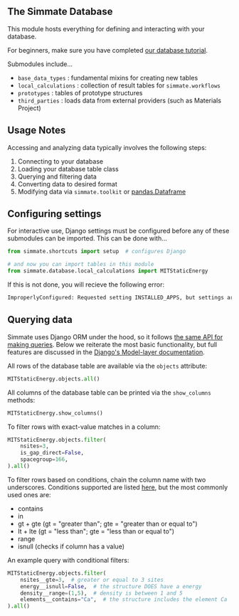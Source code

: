 The Simmate Database
--------------------

This module hosts everything for defining and interacting with your database.

For beginners, make sure you have completed [our database tutorial](https://github.com/jacksund/simmate/blob/main/tutorials/05_Search_the_database.md).

Submodules include...

- `base_data_types` : fundamental mixins for creating new tables
- `local_calculations` : collection of result tables for `simmate.workflows`
- `prototypes` : tables of prototype structures
- `third_parties` : loads data from external providers (such as Materials Project)


Usage Notes
------------

Accessing and analyzing data typically involves the following steps:

1. Connecting to your database
2. Loading your database table class
3. Querying and filtering data
4. Converting data to desired format
5. Modifying data via `simmate.toolkit` or [pandas.Dataframe](https://pandas.pydata.org/)

## Configuring settings

For interactive use, Django settings must be configured before any of these submodules can be imported. This can be done with...

``` python
from simmate.shortcuts import setup  # configures Django

# and now you can import tables in this module
from simmate.database.local_calculations import MITStaticEnergy
```

If this is not done, you will recieve the following error:

``` python
ImproperlyConfigured: Requested setting INSTALLED_APPS, but settings are not configured. You must either define the environment variable DJANGO_SETTINGS_MODULE or call settings.configure() before accessing settings.
```

## Querying data

Simmate uses Django ORM under the hood, so it follows [the same API for making queries](https://docs.djangoproject.com/en/4.0/topics/db/queries/). Below we reiterate the most basic functionality, but full features are discussed in the [Django's Model-layer documentation](https://docs.djangoproject.com/en/4.0/#the-model-layer).

All rows of the database table are available via the `objects` attribute:
``` python
MITStaticEnergy.objects.all()
```

All columns of the database table can be printed via the `show_columns` methods:
``` python
MITStaticEnergy.show_columns()
```

To filter rows with exact-value matches in a column:
``` python
MITStaticEnergy.objects.filter(
    nsites=3,
    is_gap_direct=False,
    spacegroup=166,
).all()
```

To filter rows based on conditions, chain the column name with two underscores. Conditions supported are listed [here](https://docs.djangoproject.com/en/4.0/ref/models/querysets/#field-lookups), but the most commonly used ones are:

- contains
- in
- gt + gte (gt = "greater than"; gte = "greater than or equal to")
- lt + lte (gt = "less than"; gte = "less than or equal to")
- range
- isnull (checks if column has a value)

An example query with conditional filters:
``` python
MITStaticEnergy.objects.filter(
    nsites__gte=3,  # greater or equal to 3 sites
    energy__isnull=False,  # the structure DOES have a energy
    density__range=(1,5),  # density is between 1 and 5
    elements__contains="Ca",  # the structure includes the element Ca
).all()
```
